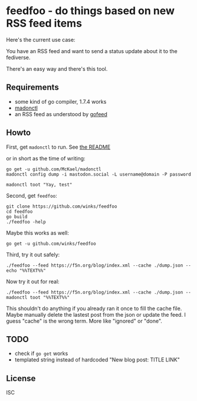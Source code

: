 # feedfoo - do things based on new RSS feed items

Here's the current use case:

You have an RSS feed and want to send a status update about it to the fediverse.

There's an easy way and there's this tool.

## Requirements

  * some kind of go compiler, 1.7.4 works
  * [madonctl](https://github.com/McKael/madonctl)
  * an RSS feed as understood by [gofeed](https://github.com/mmcdole/gofeed)

## Howto

First, get `madonctl` to run. See [the README](https://github.com/McKael/madonctl#usage)

or in short as the time of writing:

```
go get -u github.com/McKael/madonctl
madonctl config dump -i mastodon.social -L username@domain -P password

madonctl toot "Yay, test"
```

Second, get `feedfoo`:

```
git clone https://github.com/winks/feedfoo
cd feedfoo
go build
./feedfoo -help
```

Maybe this works as well:

```
go get -u github.com/winks/feedfoo
```

Third, try it out safely:

```
./feedfoo --feed https://f5n.org/blog/index.xml --cache ./dump.json -- echo "%%TEXT%%"
```

Now try it out for real:

```
./feedfoo --feed https://f5n.org/blog/index.xml --cache ./dump.json -- madonctl toot "%%TEXT%%"
```

This shouldn't do anything if you already ran it once to fill the cache file.
Maybe manually delete the lastest post from the json or update the feed.
I guess "cache" is the wrong term. More like "ignored" or "done".

## TODO

  * check if `go get` works
  * templated string instead of hardcoded "New blog post: TITLE LINK"

## License

ISC
